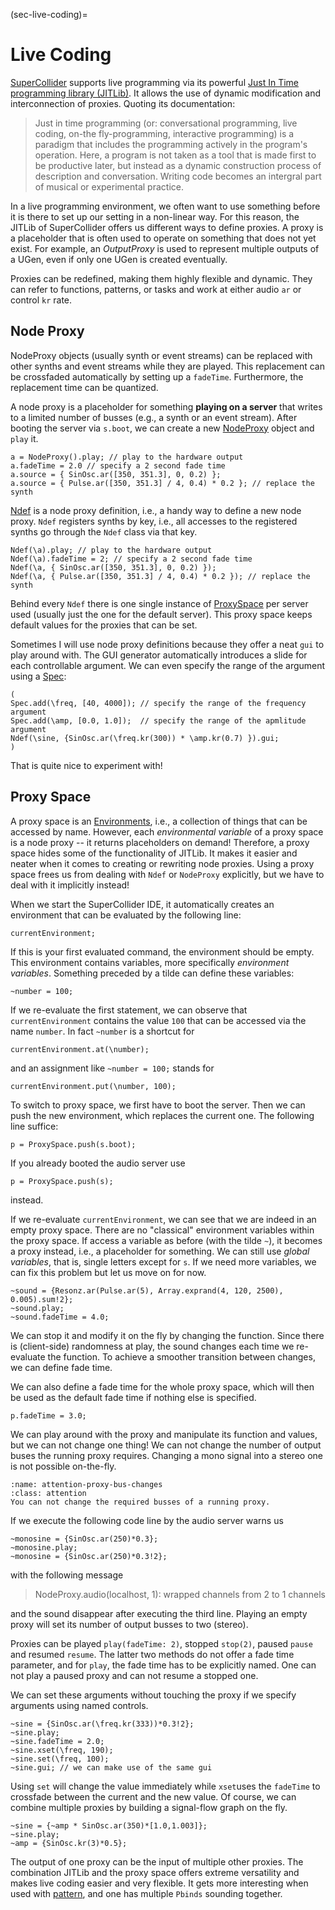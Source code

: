 (sec-live-coding)=
# Live Coding

[SuperCollider](https://supercollider.github.io/) supports live programming via its powerful [Just In Time programming library (JITLib)](https://doc.sccode.org/Overviews/JITLib.html).
It allows the use of dynamic modification and interconnection of proxies.
Quoting its documentation:

>Just in time programming (or: conversational programming, live coding, on-the fly-programming, interactive programming) is a paradigm that includes the programming actively in the program's operation. Here, a program is not taken as a tool that is made first to be productive later, but instead as a dynamic construction process of description and conversation. Writing code becomes an intergral part of musical or experimental practice.

In a live programming environment, we often want to use something before it is there to set up our setting in a non-linear way.
For this reason, the JITLib of SuperCollider offers us different ways to define proxies.
A proxy is a placeholder that is often used to operate on something that does not yet exist.
For example, an *OutputProxy* is used to represent multiple outputs of a UGen, even if only one UGen is created eventually.

Proxies can be redefined, making them highly flexible and dynamic.
They can refer to functions, patterns, or tasks and work at either audio ``ar`` or control ``kr`` rate.

## Node Proxy

NodeProxy objects (usually synth or event streams) can be replaced with other synths and event streams while they are played.
This replacement can be crossfaded automatically by setting up a ``fadeTime``.
Furthermore, the replacement time can be quantized.

A node proxy is a placeholder for something **playing on a server** that writes to a limited number of busses (e.g., a synth or an event stream).
After booting the server via ``s.boot``, we can create a new [NodeProxy](https://doc.sccode.org/Classes/NodeProxy.html) object and ``play`` it.

```isc
a = NodeProxy().play; // play to the hardware output
a.fadeTime = 2.0 // specify a 2 second fade time
a.source = { SinOsc.ar([350, 351.3], 0, 0.2) };
a.source = { Pulse.ar([350, 351.3] / 4, 0.4) * 0.2 }; // replace the synth
```

[Ndef](https://doc.sccode.org/Classes/Ndef.html) is a node proxy definition, i.e., a handy way to define a new node proxy.
``Ndef`` registers synths by key, i.e., all accesses to the registered synths go through the ``Ndef`` class via that key.

```isc
Ndef(\a).play; // play to the hardware output
Ndef(\a).fadeTime = 2; // specify a 2 second fade time
Ndef(\a, { SinOsc.ar([350, 351.3], 0, 0.2) });
Ndef(\a, { Pulse.ar([350, 351.3] / 4, 0.4) * 0.2 }); // replace the synth
```

Behind every ``Ndef`` there is one single instance of [ProxySpace](https://doc.sccode.org/Classes/ProxySpace.html) per server used (usually just the one for the default server).
This proxy space keeps default values for the proxies that can be set.

Sometimes I will use node proxy definitions because they offer a neat ``gui`` to play around with.
The GUI generator automatically introduces a slide for each controllable argument.
We can even specify the range of the argument using a [Spec](https://doc.sccode.org/Classes/Spec.html):

```isc
(
Spec.add(\freq, [40, 4000]); // specify the range of the frequency argument
Spec.add(\amp, [0.0, 1.0]);  // specify the range of the apmlitude argument
Ndef(\sine, {SinOsc.ar(\freq.kr(300)) * \amp.kr(0.7) }).gui;
)
```

That is quite nice to experiment with!

## Proxy Space

A proxy space is an [Environments](https://doc.sccode.org/Classes/Environment.html), i.e., a collection of things that can be accessed by name.
However, each *environmental variable* of a proxy space is a node proxy -- it returns placeholders on demand!
Therefore, a proxy space hides some of the functionality of JITLib.
It makes it easier and neater when it comes to creating or rewriting node proxies.
Using a proxy space frees us from dealing with ``Ndef`` or ``NodeProxy`` explicitly, but we have to deal with it implicitly instead!

When we start the SuperCollider IDE, it automatically creates an environment that can be evaluated by the following line:

```isc
currentEnvironment;
```

If this is your first evaluated command, the environment should be empty.
This environment contains variables, more specifically *environment variables*.
Something preceded by a tilde can define these variables:

```isc
~number = 100;
```

If we re-evaluate the first statement, we can observe that ``currentEnvironment`` contains the value ``100`` that can be accessed via the name ``number``.
In fact ``~number`` is a shortcut for 

```isc
currentEnvironment.at(\number);
```

and an assignment like ``~number = 100;`` stands for

```isc
currentEnvironment.put(\number, 100);
```

To switch to proxy space, we first have to boot the server. 
Then we can push the new environment, which replaces the current one.
The following line suffice:

```isc
p = ProxySpace.push(s.boot);
```

If you already booted the audio server use 

```isc
p = ProxySpace.push(s);
```

instead.

If we re-evaluate ``currentEnvironment``, we can see that we are indeed in an empty proxy space.
There are no "classical" environment variables within the proxy space.
If access a variable as before (with the tilde ``~``), it becomes a proxy instead, i.e., a placeholder for something.
We can still use *global variables*, that is, single letters except for ``s``.
If we need more variables, we can fix this problem but let us move on for now.

```isc
~sound = {Resonz.ar(Pulse.ar(5), Array.exprand(4, 120, 2500), 0.005).sum!2};
~sound.play;
~sound.fadeTime = 4.0;
```

We can stop it and modify it on the fly by changing the function.
Since there is (client-side) randomness at play, the sound changes each time we re-evaluate the function.
To achieve a smoother transition between changes, we can define fade time.

We can also define a fade time for the whole proxy space, which will then be used as the default fade time if nothing else is specified.

```isc
p.fadeTime = 3.0;
```

We can play around with the proxy and manipulate its function and values, but we can not change one thing!
We can not change the number of output buses the running proxy requires.
Changing a mono signal into a stereo one is not possible on-the-fly.

```{admonition} Bus Changes
:name: attention-proxy-bus-changes
:class: attention
You can not change the required busses of a running proxy.
```

If we execute the following code line by the audio server warns us

```isc
~monosine = {SinOsc.ar(250)*0.3};
~monosine.play;
~monosine = {SinOsc.ar(250)*0.3!2};
```

with the following message

>NodeProxy.audio(localhost, 1): wrapped channels from 2 to 1 channels

and the sound disappear after executing the third line.
Playing an empty proxy will set its number of output busses to two (stereo).

Proxies can be played ``play(fadeTime: 2)``, stopped ``stop(2)``, paused ``pause`` and resumed ``resume``.
The latter two methods do not offer a fade time parameter, and for ``play``, the fade time has to be explicitly named.
One can not play a paused proxy and can not resume a stopped one.

We can set these arguments without touching the proxy if we specify arguments using named controls.

```isc
~sine = {SinOsc.ar(\freq.kr(333))*0.3!2};
~sine.play;
~sine.fadeTime = 2.0;
~sine.xset(\freq, 190);
~sine.set(\freq, 100);
~sine.gui; // we can make use of the same gui
```

Using ``set`` will change the value immediately while ``xset``uses the ``fadeTime`` to crossfade between the current and the new value.
Of course, we can combine multiple proxies by building a signal-flow graph on the fly.

```isc
~sine = {~amp * SinOsc.ar(350)*[1.0,1.003]};
~sine.play;
~amp = {SinOsc.kr(3)*0.5};
```

The output of one proxy can be the input of multiple other proxies.
The combination JITLib and the proxy space offers extreme versatility and makes live coding easier and very flexible.
It gets more interesting when used with [pattern](sec-pattern), and one has multiple ``Pbinds`` sounding together.